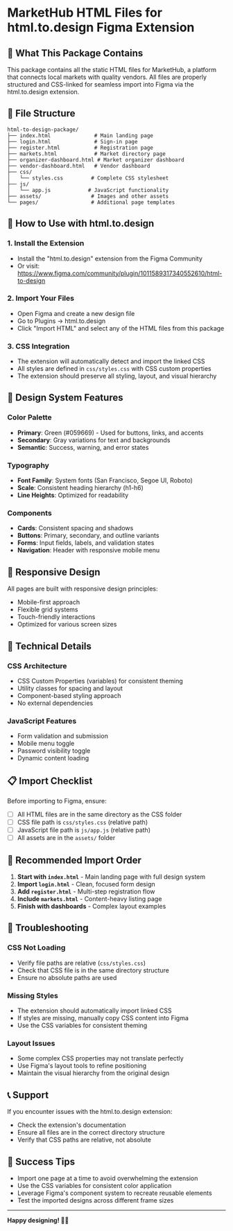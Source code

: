 # MarketHub HTML Files for html.to.design Figma Extension

## 🎯 What This Package Contains

This package contains all the static HTML files for MarketHub, a platform that connects local markets with quality vendors. All files are properly structured and CSS-linked for seamless import into Figma via the html.to.design extension.

## 📁 File Structure

```
html-to-design-package/
├── index.html              # Main landing page
├── login.html              # Sign-in page
├── register.html           # Registration page
├── markets.html            # Market directory page
├── organizer-dashboard.html # Market organizer dashboard
├── vendor-dashboard.html   # Vendor dashboard
├── css/
│   └── styles.css         # Complete CSS stylesheet
├── js/
│   └── app.js            # JavaScript functionality
├── assets/                # Images and other assets
└── pages/                 # Additional page templates
```

## 🚀 How to Use with html.to.design

### 1. Install the Extension
- Install the "html.to.design" extension from the Figma Community
- Or visit: https://www.figma.com/community/plugin/1011589317340552610/html-to-design

### 2. Import Your Files
- Open Figma and create a new design file
- Go to Plugins → html.to.design
- Click "Import HTML" and select any of the HTML files from this package

### 3. CSS Integration
- The extension will automatically detect and import the linked CSS
- All styles are defined in `css/styles.css` with CSS custom properties
- The extension should preserve all styling, layout, and visual hierarchy

## 🎨 Design System Features

### Color Palette
- **Primary**: Green (#059669) - Used for buttons, links, and accents
- **Secondary**: Gray variations for text and backgrounds
- **Semantic**: Success, warning, and error states

### Typography
- **Font Family**: System fonts (San Francisco, Segoe UI, Roboto)
- **Scale**: Consistent heading hierarchy (h1-h6)
- **Line Heights**: Optimized for readability

### Components
- **Cards**: Consistent spacing and shadows
- **Buttons**: Primary, secondary, and outline variants
- **Forms**: Input fields, labels, and validation states
- **Navigation**: Header with responsive mobile menu

## 📱 Responsive Design

All pages are built with responsive design principles:
- Mobile-first approach
- Flexible grid systems
- Touch-friendly interactions
- Optimized for various screen sizes

## 🔧 Technical Details

### CSS Architecture
- CSS Custom Properties (variables) for consistent theming
- Utility classes for spacing and layout
- Component-based styling approach
- No external dependencies

### JavaScript Features
- Form validation and submission
- Mobile menu toggle
- Password visibility toggle
- Dynamic content loading

## 📋 Import Checklist

Before importing to Figma, ensure:
- [ ] All HTML files are in the same directory as the CSS folder
- [ ] CSS file path is `css/styles.css` (relative path)
- [ ] JavaScript file path is `js/app.js` (relative path)
- [ ] All assets are in the `assets/` folder

## 🎯 Recommended Import Order

1. **Start with `index.html`** - Main landing page with full design system
2. **Import `login.html`** - Clean, focused form design
3. **Add `register.html`** - Multi-step registration flow
4. **Include `markets.html`** - Content-heavy listing page
5. **Finish with dashboards** - Complex layout examples

## 🚨 Troubleshooting

### CSS Not Loading
- Verify file paths are relative (`css/styles.css`)
- Check that CSS file is in the same directory structure
- Ensure no absolute paths are used

### Missing Styles
- The extension should automatically import linked CSS
- If styles are missing, manually copy CSS content into Figma
- Use the CSS variables for consistent theming

### Layout Issues
- Some complex CSS properties may not translate perfectly
- Use Figma's layout tools to refine positioning
- Maintain the visual hierarchy from the original design

## 📞 Support

If you encounter issues with the html.to.design extension:
- Check the extension's documentation
- Ensure all files are in the correct directory structure
- Verify that CSS paths are relative, not absolute

## 🎉 Success Tips

- Import one page at a time to avoid overwhelming the extension
- Use the CSS variables for consistent color application
- Leverage Figma's component system to recreate reusable elements
- Test the imported designs across different frame sizes

---

**Happy designing! 🎨✨**
